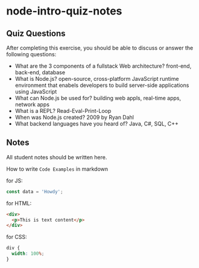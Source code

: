 # node-intro-quiz-notes

## Quiz Questions

After completing this exercise, you should be able to discuss or answer the following questions:

- What are the 3 components of a fullstack Web architecture?
  front-end, back-end, database
- What is Node.js?
  open-source, cross-platform JavaScript runtime environment that enabels developers to build server-side applications using JavaScript
- What can Node.js be used for?
  building web appls, real-time apps, network apps
- What is a REPL?
  Read-Eval-Print-Loop
- When was Node.js created?
  2009 by Ryan Dahl
- What backend languages have you heard of?
  Java, C#, SQL, C++

## Notes

All student notes should be written here.

How to write `Code Examples` in markdown

for JS:

```javascript
const data = 'Howdy';
```

for HTML:

```html
<div>
  <p>This is text content</p>
</div>
```

for CSS:

```css
div {
  width: 100%;
}
```
